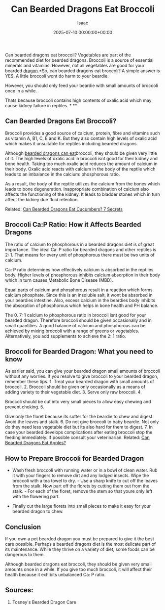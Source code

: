 ﻿---
title: Can Bearded Dragons Eat Broccoli
description: Can bearded dragons eat broccoli? Vegetables are part of the recommended diet for bearded dragons.Broccoli is a source of essential minerals and vitamins.
slug: /can-bearded-dragons-eat-broccoli/
date: 2025-07-10 00:00:00+00:00
lastmod: 2025-07-10 00:00:00+03:00
author: Isaac
categories:

- Guide

- Lizard
tags:

- guide

- bearded

- dragon
layout: post
---

Can bearded dragons eat broccoli? Vegetables are part of the recommended diet for bearded dragons. Broccoli is a source of essential minerals and vitamins. However, not all vegetables are good for your bearded [dragon](https://cvm.ncsu.edu/documents/caring-for-your-bearded-dragon/).*So, can bearded dragons eat broccoli? A simple answer is YES. A little broccoli wont do harm to your beardie.

However, you should only feed your beardie with small amounts of broccoli once in a while.

Thats because broccoli contains high contents of oxalic acid which may cause kidney failure in reptiles. * **

##  **Can Bearded Dragons Eat Broccoli?**

Broccoli provides a good source of calcium, protein, fibre and vitamins such as vitamin A, B1, C, E and K. But they also contain high levels of oxalic acid which makes it unsuitable for reptiles including bearded dragons.

Although [bearded dragons can eat](https://pestpolicy.com/can-bearded-dragons-eat-mango/)broccoli, they should be given very little of it. The high levels of oxalic acid in broccoli isnt good for their kidney and bone health. Taking too much oxalic acid reduces the amount of calcium in their body. Oxalic acid reacts with calcium in the body of the reptile which leads to an imbalance in the calcium: phosphorous ratio.

As a result, the body of the reptile utilizes the calcium from the bones which leads to bone degeneration. Inappropriate combination of calcium also affects the functioning of the kidney. It leads to bladder stones which in turn affect the kidney due fluid retention.

Related: [Can Bearded Dragons Eat Cucumbers? 7 Secrets](https://pestpolicy.com/can-bearded-dragons-eat-cucumbers/)

##  **Broccoli Ca:P Ratio: How it Affects Bearded Dragons**

The ratio of calcium to phosphorous in a bearded dragons diet is of great importance. The ideal Ca: P ratio for bearded dragons and other reptiles is 2: 1. That means for every unit of phosphorous there must be two units of calcium.

Ca: P ratio determines how effectively calcium is absorbed in the reptiles body. Higher levels of phosphorous inhibits calcium absorption in their body which in turn causes Metabolic Bone Disease (MBD).

Equal parts of calcium and phosphorous result in a reaction which forms calcium phosphate. Since this is an insoluble salt, it wont be absorbed in your beardies intestine. Also, excess calcium in the beardies body inhibits the absorption of phosphorous which helps in bone health and PH balance.

The 0. 7: 1 calcium to phosphorous ratio in broccoli isnt good for your bearded dragon. Therefore broccoli should be given occasionally and in small quantities. A good balance of calcium and phosphorous can be achieved by mixing broccoli with a range of greens or vegetables. Alternatively, you add supplements to achieve the 2: 1 ratio.

##  **Broccoli for Bearded Dragon: What you need to know**

As earlier said, you can give your bearded dragon small amounts of broccoli without any worries. If you resolve to give broccoli to your bearded dragon, remember these tips. 1. Treat your bearded dragon with small amounts of broccoli. 2. Broccoli should be given only occasionally as a means of adding variety to their vegetable diet. 3. Serve only raw broccoli. 4.

Broccoli should be cut into very small pieces to allow easy chewing and prevent choking. 5.

Give only the floret because its softer for the beardie to chew and digest. Avoid the leaves and stalk. 6. Do not give broccoli to baby beardie. Not only do they need less vegetable diet but its also hard for them to digest. 7. In case your bearded develops complications after eating broccoli stop the feeding immediately. If possible consult your veterinarian. Related: [Can Bearded Dragons Eat Apples? ](https://pestpolicy.com/can-bearded-dragons-eat-apples/)

##  **How to Prepare Broccoli for Bearded Dragon**

- Wash fresh broccoli with running water or in a bowl of clean water. Rub it with your fingers to remove dirt and any lodged insects. Wipe the broccoli with a tea towel to dry. - Use a sharp knife to cut off the leaves from the stalk. Now part off the florets by cutting them out from the stalk. - For each of the floret, remove the stem so that youre only left with the flowering part.

- Finally cut the large florets into small pieces to make it easy for your bearded dragon to chew.

##  **Conclusion**

If you own a pet bearded dragon you must be prepared to give it the best care possible. Perhaps a bearded dragons diet is the most delicate part of its maintenance. While they thrive on a variety of diet, some foods can be dangerous to them.

Although bearded dragons eat broccoli, they should be given very small amounts once in a while. If you give too much broccoli, it will affect their health because it exhibits unbalanced Ca: P ratio.

##  Sources:

1. Tosney's Bearded Dragon Care
